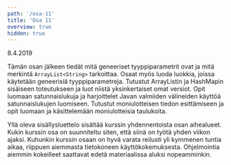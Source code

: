 ```yaml
---
path: '/osa-11'
title: 'Osa 11'
overview: true
hidden: true
---
```


<deadline>8.4.2019</deadline>


Tämän osan jälkeen tiedät mitä geneeriset tyyppiparametrit ovat ja mitä merkintä `ArrayList<String>` tarkoittaa. Osaat myös luoda luokkia, joissa käytetään geneerisiä tyyppiparametreja. Tutustut ArrayListin ja HashMapin sisäiseen toteutukseen ja luot niistä yksinkertaiset omat versiot. Opit luomaan satunnaislukuja ja harjoittelet Javan valmiiden välineiden käyttöä satunnaislukujen luomiseen. Tutustut  moniulotteisen tiedon esittämiseen ja opit luomaan ja käsittelemään moniulotteisia taulukoita.


<please-login></please-login>

<pages-in-this-section></pages-in-this-section>

Yllä oleva sisällysluettelo sisältää kurssin yhdennentoista osan aihealueet. Kukin kurssin osa on suunniteltu siten, että siinä on työtä yhden viikon ajaksi. Kuhunkin kurssin osaan on hyvä varata reilusti yli kymmenen tuntia aikaa, riippuen aiemmasta tietokoneen käyttökokemuksesta. Ohjelmointia aiemmin kokeilleet saattavat edetä materiaalissa aluksi nopeamminkin.

<exercises-in-this-section></exercises-in-this-section>
